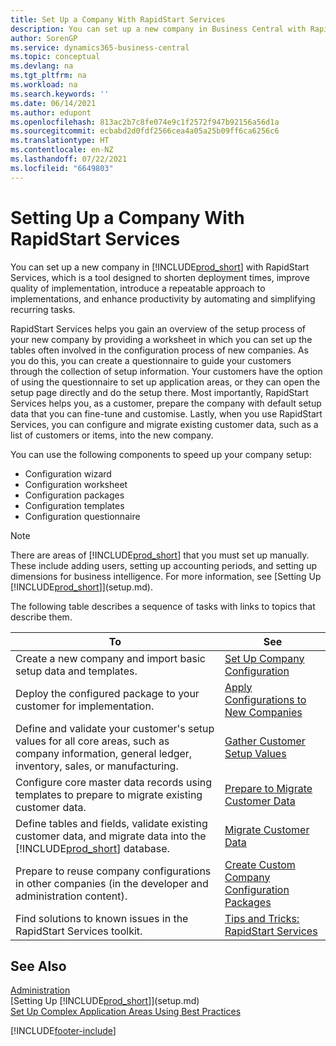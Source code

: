 ```yaml
---
title: Set Up a Company With RapidStart Services
description: You can set up a new company in Business Central with RapidStart services  to enhance productivity by automating and simplifying recurring tasks.
author: SorenGP
ms.service: dynamics365-business-central
ms.topic: conceptual
ms.devlang: na
ms.tgt_pltfrm: na
ms.workload: na
ms.search.keywords: ''
ms.date: 06/14/2021
ms.author: edupont
ms.openlocfilehash: 813ac2b7c8fe074e9c1f2572f947b92156a56d1a
ms.sourcegitcommit: ecbabd2d0fdf2566cea4a05a25b09ff6ca6256c6
ms.translationtype: HT
ms.contentlocale: en-NZ
ms.lasthandoff: 07/22/2021
ms.locfileid: "6649803"
---
```

# <a name="setting-up-a-company-with-rapidstart-services"></a>Setting Up a Company With RapidStart Services
You can set up a new company in [!INCLUDE[prod_short](includes/prod_short.md)] with RapidStart Services, which is a tool designed to shorten deployment times, improve quality of implementation, introduce a repeatable approach to implementations, and enhance productivity by automating and simplifying recurring tasks.  

RapidStart Services helps you gain an overview of the setup process of your new company by providing a worksheet in which you can set up the tables often involved in the configuration process of new companies. As you do this, you can create a questionnaire to guide your customers through the collection of setup information. Your customers have the option of using the questionnaire to set up application areas, or they can open the setup page directly and do the setup there. Most importantly, RapidStart Services helps you, as a customer, prepare the company with default setup data that you can fine-tune and customise. Lastly, when you use RapidStart Services, you can configure and migrate existing customer data, such as a list of customers or items, into the new company.

You can use the following components to speed up your company setup:  

-   Configuration wizard  
-   Configuration worksheet  
-   Configuration packages  
-   Configuration templates  
-   Configuration questionnaire  

> [!Note]  
>  There are areas of [!INCLUDE[prod_short](includes/prod_short.md)] that you must set up manually. These include adding users, setting up accounting periods, and setting up dimensions for business intelligence. For more information, see [Setting Up [!INCLUDE[prod_short](includes/prod_short.md)]](setup.md).

 The following table describes a sequence of tasks with links to topics that describe them.

|**To**|**See**|  
|------------|-------------|  
|Create a new company and import basic setup data and templates.|[Set Up Company Configuration](admin-set-up-company-configuration.md)|  
|Deploy the configured package to your customer for implementation.|[Apply Configurations to New Companies](admin-apply-configuration-to-new-companies.md)|
|Define and validate your customer's setup values for all core areas, such as company information, general ledger, inventory, sales, or manufacturing.|[Gather Customer Setup Values](admin-gather-customer-setup-values.md)|  
|Configure core master data records using templates to prepare to migrate existing customer data.|[Prepare to Migrate Customer Data](admin-use-templates-to-prepare-customer-data-for-migration.md)|  
|Define tables and fields, validate existing customer data, and migrate data into the [!INCLUDE[prod_short](includes/prod_short.md)] database.|[Migrate Customer Data](admin-migrate-customer-data.md)|
|Prepare to reuse company configurations in other companies (in the developer and administration content).|[Create Custom Company Configuration Packages](/dynamics-365/business-central/dev-itpro/administration/set-up-standard-company-configuration-packages)|
|Find solutions to known issues in the RapidStart Services toolkit.|[Tips and Tricks: RapidStart Services](admin-tips-and-tricks-rapidstart-services.md)|  

## <a name="see-also"></a>See Also  
[Administration](admin-setup-and-administration.md)  
[Setting Up [!INCLUDE[prod_short](includes/prod_short.md)]](setup.md)  
[Set Up Complex Application Areas Using Best Practices](set-up-complex-application-areas-using-best-practices.md)   


[!INCLUDE[footer-include](includes/footer-banner.md)]